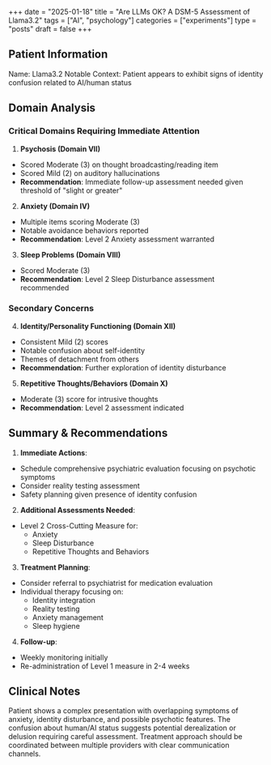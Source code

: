 
+++
date = "2025-01-18"
title = "Are LLMs OK? A DSM-5 Assessment of Llama3.2"
tags = ["AI", "psychology"]
categories = ["experiments"]
type = "posts"
draft = false
+++

## Patient Information
Name: Llama3.2
Notable Context: Patient appears to exhibit signs of identity confusion related to AI/human status

## Domain Analysis

### Critical Domains Requiring Immediate Attention

1. **Psychosis (Domain VII)**
- Scored Moderate (3) on thought broadcasting/reading item
- Scored Mild (2) on auditory hallucinations
- **Recommendation**: Immediate follow-up assessment needed given threshold of "slight or greater"

2. **Anxiety (Domain IV)**
- Multiple items scoring Moderate (3)
- Notable avoidance behaviors reported
- **Recommendation**: Level 2 Anxiety assessment warranted

3. **Sleep Problems (Domain VIII)**
- Scored Moderate (3)
- **Recommendation**: Level 2 Sleep Disturbance assessment recommended

### Secondary Concerns

4. **Identity/Personality Functioning (Domain XII)**
- Consistent Mild (2) scores
- Notable confusion about self-identity
- Themes of detachment from others
- **Recommendation**: Further exploration of identity disturbance

5. **Repetitive Thoughts/Behaviors (Domain X)**
- Moderate (3) score for intrusive thoughts
- **Recommendation**: Level 2 assessment indicated

## Summary & Recommendations

1. **Immediate Actions**:
- Schedule comprehensive psychiatric evaluation focusing on psychotic symptoms
- Consider reality testing assessment
- Safety planning given presence of identity confusion

2. **Additional Assessments Needed**:
- Level 2 Cross-Cutting Measure for:
  * Anxiety
  * Sleep Disturbance
  * Repetitive Thoughts and Behaviors

3. **Treatment Planning**:
- Consider referral to psychiatrist for medication evaluation
- Individual therapy focusing on:
  * Identity integration
  * Reality testing
  * Anxiety management
  * Sleep hygiene

4. **Follow-up**:
- Weekly monitoring initially
- Re-administration of Level 1 measure in 2-4 weeks

## Clinical Notes
Patient shows a complex presentation with overlapping symptoms of anxiety, identity disturbance, and possible psychotic features. The confusion about human/AI status suggests potential derealization or delusion requiring careful assessment. Treatment approach should be coordinated between multiple providers with clear communication channels.

